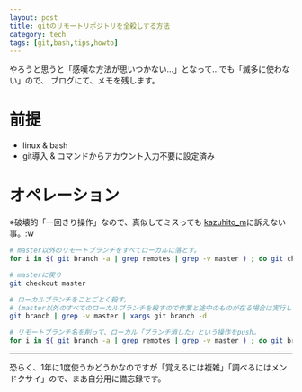 ```yaml
---
layout: post
title: gitのリモートリポジトリを全殺しする方法
category: tech
tags: [git,bash,tips,howto]
---
```


やろうと思うと「感嘆な方法が思いつかない…」となって…でも「滅多に使わない」ので、
ブログにて、メモを残します。


# 前提

+ linux & bash
+ git導入 & コマンドからアカウント入力不要に設定済み


# オペレーション

※破壊的「一回きり操作」なので、真似してミスっても [kazuhito_m](https://twitter.com/kazuhito_m)に訴えない事。:w

```bash
# master以外のリモートブランチをすべてローカルに落とす。
for i in $( git branch -a | grep remotes | grep -v master ) ; do git checkout -b ${i#*origin/} ${i#remotes/} ;done

# masterに戻り
git checkout master

# ローカルブランチをことごとく殺す。
# (master以外のすべてのローカルブランチを殺すので作業と途中のものが在る場合は実行しないorGrepを工夫すること)
git branch | grep -v master | xargs git branch -d

# リモートブランチ名を削って、ローカル「ブランチ消した」という操作をpush。
for i in $( git branch -a | grep remotes | grep -v master ) ; do git branch -d :${i#*origin/} ; done
```
---

恐らく、1年に1度使うかどうかなのですが「覚えるには複雑」「調べるにはメンドクサイ」ので、まあ自分用に備忘録です。
